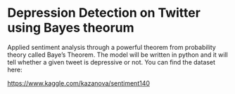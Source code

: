 # Depression Detection on Twitter using Bayes theorum
Applied sentiment analysis through a powerful theorem from probability theory called Baye’s Theorem. 
The model will be written in python and it will tell whether a given tweet is depressive or not.
You can find the dataset here:

https://www.kaggle.com/kazanova/sentiment140
